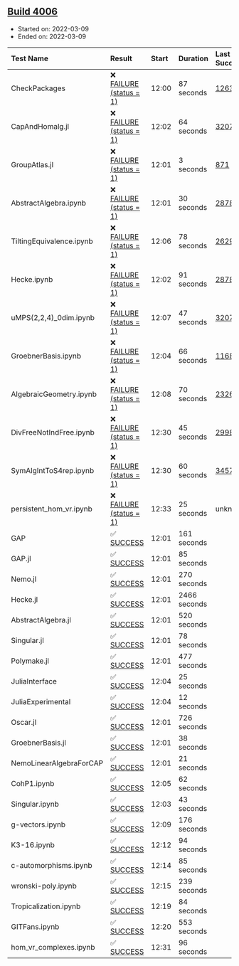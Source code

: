 ## [Build 4006](https://oscarci.mathematik.uni-kl.de/job/oscar-stable/4006/)

* Started on: 2022-03-09
* Ended on: 2022-03-09

| Test Name    | Result | Start | Duration | Last Success | First Failure |
|:-------------|:-------|:------|:---------|:-------------|:--------------|
| CheckPackages | ❌ [FAILURE (status = 1)](https://oscarci.mathematik.uni-kl.de/job/oscar-stable/4006/artifact/logs/build-4006/CheckPackages.log) | 12:00 | 87 seconds | [1263](https://oscarci.mathematik.uni-kl.de/job/oscar-stable/1263/) | [1264](https://oscarci.mathematik.uni-kl.de/job/oscar-stable/1264/) |
| CapAndHomalg.jl | ❌ [FAILURE (status = 1)](https://oscarci.mathematik.uni-kl.de/job/oscar-stable/4006/artifact/logs/build-4006/CapAndHomalg.jl.log) | 12:02 | 64 seconds | [3207](https://oscarci.mathematik.uni-kl.de/job/oscar-stable/3207/) | [3208](https://oscarci.mathematik.uni-kl.de/job/oscar-stable/3208/) |
| GroupAtlas.jl | ❌ [FAILURE (status = 1)](https://oscarci.mathematik.uni-kl.de/job/oscar-stable/4006/artifact/logs/build-4006/GroupAtlas.jl.log) | 12:01 | 3 seconds | [871](https://oscarci.mathematik.uni-kl.de/job/oscar-stable/871/) | [872](https://oscarci.mathematik.uni-kl.de/job/oscar-stable/872/) |
| AbstractAlgebra.ipynb | ❌ [FAILURE (status = 1)](https://oscarci.mathematik.uni-kl.de/job/oscar-stable/4006/artifact/logs/build-4006/AbstractAlgebra.ipynb.log) | 12:01 | 30 seconds | [2878](https://oscarci.mathematik.uni-kl.de/job/oscar-stable/2878/) | [2879](https://oscarci.mathematik.uni-kl.de/job/oscar-stable/2879/) |
| TiltingEquivalence.ipynb | ❌ [FAILURE (status = 1)](https://oscarci.mathematik.uni-kl.de/job/oscar-stable/4006/artifact/logs/build-4006/TiltingEquivalence.ipynb.log) | 12:06 | 78 seconds | [2629](https://oscarci.mathematik.uni-kl.de/job/oscar-stable/2629/) | [2630](https://oscarci.mathematik.uni-kl.de/job/oscar-stable/2630/) |
| Hecke.ipynb | ❌ [FAILURE (status = 1)](https://oscarci.mathematik.uni-kl.de/job/oscar-stable/4006/artifact/logs/build-4006/Hecke.ipynb.log) | 12:02 | 91 seconds | [2878](https://oscarci.mathematik.uni-kl.de/job/oscar-stable/2878/) | [2879](https://oscarci.mathematik.uni-kl.de/job/oscar-stable/2879/) |
| uMPS(2,2,4)_0dim.ipynb | ❌ [FAILURE (status = 1)](https://oscarci.mathematik.uni-kl.de/job/oscar-stable/4006/artifact/logs/build-4006/uMPS-2-2-4-_0dim.ipynb.log) | 12:07 | 47 seconds | [3207](https://oscarci.mathematik.uni-kl.de/job/oscar-stable/3207/) | [3208](https://oscarci.mathematik.uni-kl.de/job/oscar-stable/3208/) |
| GroebnerBasis.ipynb | ❌ [FAILURE (status = 1)](https://oscarci.mathematik.uni-kl.de/job/oscar-stable/4006/artifact/logs/build-4006/GroebnerBasis.ipynb.log) | 12:04 | 66 seconds | [1168](https://oscarci.mathematik.uni-kl.de/job/oscar-stable/1168/) | [1169](https://oscarci.mathematik.uni-kl.de/job/oscar-stable/1169/) |
| AlgebraicGeometry.ipynb | ❌ [FAILURE (status = 1)](https://oscarci.mathematik.uni-kl.de/job/oscar-stable/4006/artifact/logs/build-4006/AlgebraicGeometry.ipynb.log) | 12:08 | 70 seconds | [2326](https://oscarci.mathematik.uni-kl.de/job/oscar-stable/2326/) | [2327](https://oscarci.mathematik.uni-kl.de/job/oscar-stable/2327/) |
| DivFreeNotIndFree.ipynb | ❌ [FAILURE (status = 1)](https://oscarci.mathematik.uni-kl.de/job/oscar-stable/4006/artifact/logs/build-4006/DivFreeNotIndFree.ipynb.log) | 12:30 | 45 seconds | [2998](https://oscarci.mathematik.uni-kl.de/job/oscar-stable/2998/) | [2999](https://oscarci.mathematik.uni-kl.de/job/oscar-stable/2999/) |
| SymAlgIntToS4rep.ipynb | ❌ [FAILURE (status = 1)](https://oscarci.mathematik.uni-kl.de/job/oscar-stable/4006/artifact/logs/build-4006/SymAlgIntToS4rep.ipynb.log) | 12:30 | 60 seconds | [3457](https://oscarci.mathematik.uni-kl.de/job/oscar-stable/3457/) | [3458](https://oscarci.mathematik.uni-kl.de/job/oscar-stable/3458/) |
| persistent_hom_vr.ipynb | ❌ [FAILURE (status = 1)](https://oscarci.mathematik.uni-kl.de/job/oscar-stable/4006/artifact/logs/build-4006/persistent_hom_vr.ipynb.log) | 12:33 | 25 seconds | unknown | unknown |
| GAP | ✅ [SUCCESS](https://oscarci.mathematik.uni-kl.de/job/oscar-stable/4006/artifact/logs/build-4006/GAP.log) | 12:01 | 161 seconds |  |  |
| GAP.jl | ✅ [SUCCESS](https://oscarci.mathematik.uni-kl.de/job/oscar-stable/4006/artifact/logs/build-4006/GAP.jl.log) | 12:01 | 85 seconds |  |  |
| Nemo.jl | ✅ [SUCCESS](https://oscarci.mathematik.uni-kl.de/job/oscar-stable/4006/artifact/logs/build-4006/Nemo.jl.log) | 12:01 | 270 seconds |  |  |
| Hecke.jl | ✅ [SUCCESS](https://oscarci.mathematik.uni-kl.de/job/oscar-stable/4006/artifact/logs/build-4006/Hecke.jl.log) | 12:01 | 2466 seconds |  |  |
| AbstractAlgebra.jl | ✅ [SUCCESS](https://oscarci.mathematik.uni-kl.de/job/oscar-stable/4006/artifact/logs/build-4006/AbstractAlgebra.jl.log) | 12:01 | 520 seconds |  |  |
| Singular.jl | ✅ [SUCCESS](https://oscarci.mathematik.uni-kl.de/job/oscar-stable/4006/artifact/logs/build-4006/Singular.jl.log) | 12:01 | 78 seconds |  |  |
| Polymake.jl | ✅ [SUCCESS](https://oscarci.mathematik.uni-kl.de/job/oscar-stable/4006/artifact/logs/build-4006/Polymake.jl.log) | 12:01 | 477 seconds |  |  |
| JuliaInterface | ✅ [SUCCESS](https://oscarci.mathematik.uni-kl.de/job/oscar-stable/4006/artifact/logs/build-4006/JuliaInterface.log) | 12:04 | 25 seconds |  |  |
| JuliaExperimental | ✅ [SUCCESS](https://oscarci.mathematik.uni-kl.de/job/oscar-stable/4006/artifact/logs/build-4006/JuliaExperimental.log) | 12:04 | 12 seconds |  |  |
| Oscar.jl | ✅ [SUCCESS](https://oscarci.mathematik.uni-kl.de/job/oscar-stable/4006/artifact/logs/build-4006/Oscar.jl.log) | 12:01 | 726 seconds |  |  |
| GroebnerBasis.jl | ✅ [SUCCESS](https://oscarci.mathematik.uni-kl.de/job/oscar-stable/4006/artifact/logs/build-4006/GroebnerBasis.jl.log) | 12:01 | 38 seconds |  |  |
| NemoLinearAlgebraForCAP | ✅ [SUCCESS](https://oscarci.mathematik.uni-kl.de/job/oscar-stable/4006/artifact/logs/build-4006/NemoLinearAlgebraForCAP.log) | 12:01 | 21 seconds |  |  |
| CohP1.ipynb | ✅ [SUCCESS](https://oscarci.mathematik.uni-kl.de/job/oscar-stable/4006/artifact/logs/build-4006/CohP1.ipynb.log) | 12:05 | 62 seconds |  |  |
| Singular.ipynb | ✅ [SUCCESS](https://oscarci.mathematik.uni-kl.de/job/oscar-stable/4006/artifact/logs/build-4006/Singular.ipynb.log) | 12:03 | 43 seconds |  |  |
| g-vectors.ipynb | ✅ [SUCCESS](https://oscarci.mathematik.uni-kl.de/job/oscar-stable/4006/artifact/logs/build-4006/g-vectors.ipynb.log) | 12:09 | 176 seconds |  |  |
| K3-16.ipynb | ✅ [SUCCESS](https://oscarci.mathematik.uni-kl.de/job/oscar-stable/4006/artifact/logs/build-4006/K3-16.ipynb.log) | 12:12 | 94 seconds |  |  |
| c-automorphisms.ipynb | ✅ [SUCCESS](https://oscarci.mathematik.uni-kl.de/job/oscar-stable/4006/artifact/logs/build-4006/c-automorphisms.ipynb.log) | 12:14 | 85 seconds |  |  |
| wronski-poly.ipynb | ✅ [SUCCESS](https://oscarci.mathematik.uni-kl.de/job/oscar-stable/4006/artifact/logs/build-4006/wronski-poly.ipynb.log) | 12:15 | 239 seconds |  |  |
| Tropicalization.ipynb | ✅ [SUCCESS](https://oscarci.mathematik.uni-kl.de/job/oscar-stable/4006/artifact/logs/build-4006/Tropicalization.ipynb.log) | 12:19 | 84 seconds |  |  |
| GITFans.ipynb | ✅ [SUCCESS](https://oscarci.mathematik.uni-kl.de/job/oscar-stable/4006/artifact/logs/build-4006/GITFans.ipynb.log) | 12:20 | 553 seconds |  |  |
| hom_vr_complexes.ipynb | ✅ [SUCCESS](https://oscarci.mathematik.uni-kl.de/job/oscar-stable/4006/artifact/logs/build-4006/hom_vr_complexes.ipynb.log) | 12:31 | 96 seconds |  |  |

